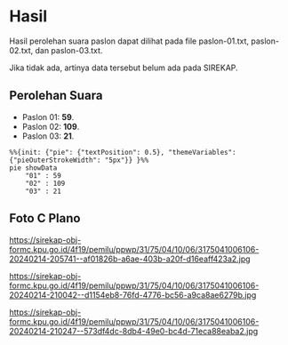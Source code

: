 # Hasil

Hasil perolehan suara paslon dapat dilihat pada file paslon-01.txt, paslon-02.txt, dan paslon-03.txt.

Jika tidak ada, artinya data tersebut belum ada pada SIREKAP.

## Perolehan Suara

 * Paslon 01: **59**.
 * Paslon 02: **109**.
 * Paslon 03: **21**.

```mermaid
%%{init: {"pie": {"textPosition": 0.5}, "themeVariables": {"pieOuterStrokeWidth": "5px"}} }%%
pie showData
    "01" : 59
    "02" : 109
    "03" : 21
```
## Foto C Plano

https://sirekap-obj-formc.kpu.go.id/4f19/pemilu/ppwp/31/75/04/10/06/3175041006106-20240214-205741--af01826b-a6ae-403b-a20f-d16eaff423a2.jpg

https://sirekap-obj-formc.kpu.go.id/4f19/pemilu/ppwp/31/75/04/10/06/3175041006106-20240214-210042--d1154eb8-76fd-4776-bc56-a9ca8ae6279b.jpg

https://sirekap-obj-formc.kpu.go.id/4f19/pemilu/ppwp/31/75/04/10/06/3175041006106-20240214-210247--573df4dc-8db4-49e0-bc4d-71eca88eaba2.jpg
